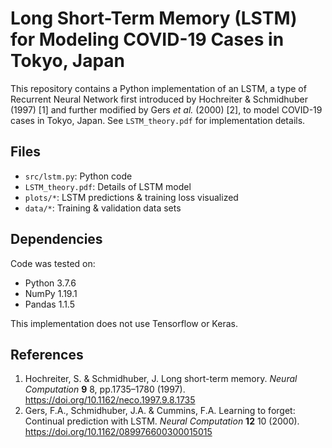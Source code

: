 # Long Short-Term Memory (LSTM) for Modeling COVID-19 Cases in Tokyo, Japan

This repository contains a Python implementation of an LSTM, a type of Recurrent Neural Network first introduced by Hochreiter & Schmidhuber (1997) [1] and further modified by Gers *et al.* (2000) [2], to model COVID-19 cases in Tokyo, Japan. See `LSTM_theory.pdf` for implementation details.

## Files
- `src/lstm.py`: Python code
- `LSTM_theory.pdf`: Details of LSTM model
- `plots/*`: LSTM predictions & training loss visualized
- `data/*`: Training & validation data sets

## Dependencies

Code was tested on:
- Python 3.7.6
- NumPy 1.19.1
- Pandas 1.1.5

This implementation does not use Tensorflow or Keras.

## References
1. Hochreiter, S. & Schmidhuber, J. Long short-term memory. *Neural Computation* **9** 8, pp.1735–1780 (1997). https://doi.org/10.1162/neco.1997.9.8.1735
2. Gers, F.A., Schmidhuber, J.A. & Cummins, F.A. Learning to forget: Continual prediction with LSTM. *Neural Computation* **12** 10 (2000). https://doi.org/10.1162/089976600300015015